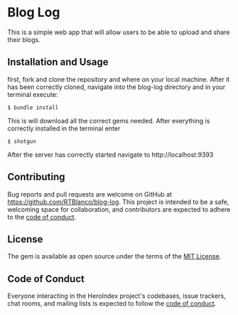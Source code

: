 # Blog Log 
This is a simple web app that will allow users to be able to upload and share their blogs.

## Installation and Usage
first, fork and clone the repository and where on your local machine. After it has been correctly cloned, navigate into the blog-log directory and in your terminal execute:

    $ bundle install 

This is will download all the correct gems needed. After everything is correctly installed in  the terminal enter 
  
    $ shotgun
  
After the server has correctly started navigate to http://localhost:9393

## Contributing

Bug reports and pull requests are welcome on GitHub at https://github.com/RTBlanco/blog-log. This project is intended to be a safe, welcoming space for collaboration, and contributors are expected to adhere to the [code of conduct](https://github.com/RTBlanco/blog-log/blob/main/CODE_OF_CONDUCT.md).


## License

The gem is available as open source under the terms of the [MIT License](https://opensource.org/licenses/MIT).

## Code of Conduct

Everyone interacting in the HeroIndex project's codebases, issue trackers, chat rooms, and mailing lists is expected to follow the [code of conduct](https://github.com/RTBlanco/blog-log/blob/main/CODE_OF_CONDUCT.md).
